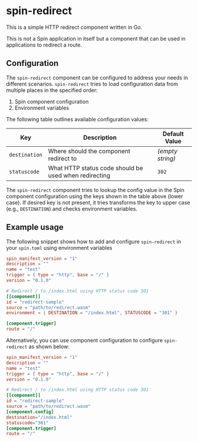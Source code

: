 # spin-redirect

This is a simple HTTP redirect component written in Go.

This is not a Spin application in itself but a component that can be used in applications to redirect a route.

## Configuration

The `spin-redirect` component can be configured to address your needs in different scenarios. `spin-redirect` tries to load configuration data from multiple places in the specified order:

1. Spin component configuration
2. Environment variables

The following table outlines available configuration values:

| Key           | Description                                           | Default Value    |
|---------------|-------------------------------------------------------|------------------|
| `destination` | Where should the component redirect to                | *(empty string)* |
| `statuscode`  | What HTTP status code should be used when redirecting | `302`            |

The `spin-redirect` component tries to lookup the config value in the Spin component configuration using the keys shown in the table above (lower case). If desired key is not present, it tries transforms the key to upper case (e.g., `DESTINATION`) and checks environment variables.

## Example usage

The following snippet shows how to add and configure `spin-redirect` in your `spin.toml` using environment variables

```toml
spin_manifest_version = "1"
description = ""
name = "test"
trigger = { type = "http", base = "/" }
version = "0.1.0"

# Redirect / to /index.html using HTTP status code 301
[[component]]
id = "redirect-sample"
source = "path/to/redirect.wasm"
environment = { DESTINATION = "/index.html", STATUSCODE = "301" }

[component.trigger]
route = "/"
```

Alternatively, you can use component configuration to configure `spin-redirect` as shown below:

```toml
spin_manifest_version = "1"
description = ""
name = "test"
trigger = { type = "http", base = "/" }
version = "0.1.0"

# Redirect / to /index.html using HTTP status code 301
[[component]]
id = "redirect-sample"
source = "path/to/redirect.wasm"
[component.config]
destination="/index.html"
statuscode="301"
[component.trigger]
route = "/"

```
